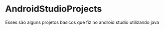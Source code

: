 # AndroidStudioProjects
Esses são alguns projetos basicos que fiz no android studio utilizando java
